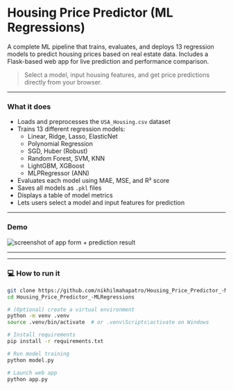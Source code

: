 # Housing Price Predictor (ML Regressions)

A complete ML pipeline that trains, evaluates, and deploys 13 regression models to predict housing prices based on real estate data. Includes a Flask-based web app for live prediction and performance comparison.

>  Select a model, input housing features, and get price predictions directly from your browser.

---

### What it does
- Loads and preprocesses the `USA_Housing.csv` dataset
- Trains 13 different regression models:
  - Linear, Ridge, Lasso, ElasticNet
  - Polynomial Regression
  - SGD, Huber (Robust)
  - Random Forest, SVM, KNN
  - LightGBM, XGBoost
  - MLPRegressor (ANN)
- Evaluates each model using MAE, MSE, and R² score
- Saves all models as `.pkl` files
- Displays a table of model metrics
- Lets users select a model and input features for prediction

---

###  Demo
![screenshot of app form + prediction result]()

---


---

### 💻 How to run it

```bash
git clone https://github.com/nikhilmahapatro/Housing_Price_Predictor_-MLRegressions.git
cd Housing_Price_Predictor_-MLRegressions

# (Optional) create a virtual environment
python -m venv .venv
source .venv/bin/activate  # or .venv\Scripts\activate on Windows

# Install requirements
pip install -r requirements.txt

# Run model training
python model.py

# Launch web app
python app.py

